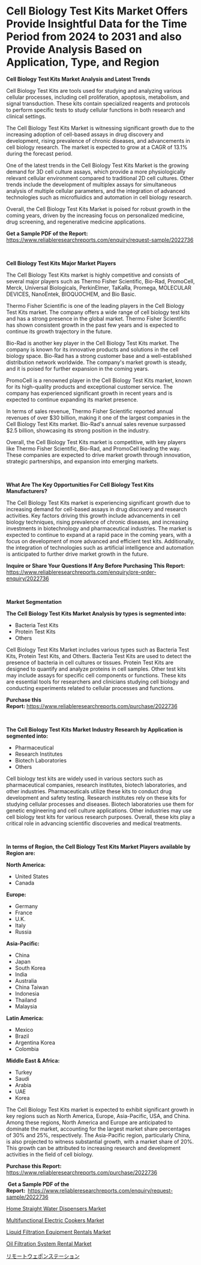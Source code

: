 <p><h1>Cell Biology Test Kits Market Offers Provide Insightful Data for the Time Period from 2024 to 2031 and also Provide Analysis Based on Application, Type, and Region</h1></p><p><strong>Cell Biology Test Kits Market Analysis and Latest Trends</strong></p>
<p><p>Cell Biology Test Kits are tools used for studying and analyzing various cellular processes, including cell proliferation, apoptosis, metabolism, and signal transduction. These kits contain specialized reagents and protocols to perform specific tests to study cellular functions in both research and clinical settings.</p><p>The Cell Biology Test Kits Market is witnessing significant growth due to the increasing adoption of cell-based assays in drug discovery and development, rising prevalence of chronic diseases, and advancements in cell biology research. The market is expected to grow at a CAGR of 13.1% during the forecast period.</p><p>One of the latest trends in the Cell Biology Test Kits Market is the growing demand for 3D cell culture assays, which provide a more physiologically relevant cellular environment compared to traditional 2D cell cultures. Other trends include the development of multiplex assays for simultaneous analysis of multiple cellular parameters, and the integration of advanced technologies such as microfluidics and automation in cell biology research.</p><p>Overall, the Cell Biology Test Kits Market is poised for robust growth in the coming years, driven by the increasing focus on personalized medicine, drug screening, and regenerative medicine applications.</p></p>
<p><strong>Get a Sample PDF of the Report:&nbsp;</strong> <a href="https://www.reliableresearchreports.com/enquiry/request-sample/2022736">https://www.reliableresearchreports.com/enquiry/request-sample/2022736</a></p>
<p>&nbsp;</p>
<p><strong>Cell Biology Test Kits Major Market Players</strong></p>
<p><p>The Cell Biology Test Kits market is highly competitive and consists of several major players such as Thermo Fisher Scientific, Bio-Rad, PromoCell, Merck, Universal Biologicals, PerkinElmer, TaKaRa, Promega, MOLECULAR DEVICES, NanoEntek, BIOQUOCHEM, and Bio Basic.</p><p>Thermo Fisher Scientific is one of the leading players in the Cell Biology Test Kits market. The company offers a wide range of cell biology test kits and has a strong presence in the global market. Thermo Fisher Scientific has shown consistent growth in the past few years and is expected to continue its growth trajectory in the future.</p><p>Bio-Rad is another key player in the Cell Biology Test Kits market. The company is known for its innovative products and solutions in the cell biology space. Bio-Rad has a strong customer base and a well-established distribution network worldwide. The company's market growth is steady, and it is poised for further expansion in the coming years.</p><p>PromoCell is a renowned player in the Cell Biology Test Kits market, known for its high-quality products and exceptional customer service. The company has experienced significant growth in recent years and is expected to continue expanding its market presence.</p><p>In terms of sales revenue, Thermo Fisher Scientific reported annual revenues of over $30 billion, making it one of the largest companies in the Cell Biology Test Kits market. Bio-Rad's annual sales revenue surpassed $2.5 billion, showcasing its strong position in the industry.</p><p>Overall, the Cell Biology Test Kits market is competitive, with key players like Thermo Fisher Scientific, Bio-Rad, and PromoCell leading the way. These companies are expected to drive market growth through innovation, strategic partnerships, and expansion into emerging markets.</p></p>
<p>&nbsp;</p>
<p><strong>What Are The Key Opportunities For Cell Biology Test Kits Manufacturers?</strong></p>
<p><p>The Cell Biology Test Kits market is experiencing significant growth due to increasing demand for cell-based assays in drug discovery and research activities. Key factors driving this growth include advancements in cell biology techniques, rising prevalence of chronic diseases, and increasing investments in biotechnology and pharmaceutical industries. The market is expected to continue to expand at a rapid pace in the coming years, with a focus on development of more advanced and efficient test kits. Additionally, the integration of technologies such as artificial intelligence and automation is anticipated to further drive market growth in the future.</p></p>
<p><strong>Inquire or Share Your Questions If Any Before Purchasing This Report:</strong> <a href="https://www.reliableresearchreports.com/enquiry/pre-order-enquiry/2022736">https://www.reliableresearchreports.com/enquiry/pre-order-enquiry/2022736</a></p>
<p>&nbsp;</p>
<p><strong>Market Segmentation</strong></p>
<p><strong>The Cell Biology Test Kits Market Analysis by types is segmented into:</strong></p>
<p><ul><li>Bacteria Test Kits</li><li>Protein Test Kits</li><li>Others</li></ul></p>
<p><p>Cell Biology Test Kits Market includes various types such as Bacteria Test Kits, Protein Test Kits, and Others. Bacteria Test Kits are used to detect the presence of bacteria in cell cultures or tissues. Protein Test Kits are designed to quantify and analyze proteins in cell samples. Other test kits may include assays for specific cell components or functions. These kits are essential tools for researchers and clinicians studying cell biology and conducting experiments related to cellular processes and functions.</p></p>
<p><strong>Purchase this Report:&nbsp;</strong><a href="https://www.reliableresearchreports.com/purchase/2022736">https://www.reliableresearchreports.com/purchase/2022736</a></p>
<p>&nbsp;</p>
<p><strong>The Cell Biology Test Kits Market Industry Research by Application is segmented into:</strong></p>
<p><ul><li>Pharmaceutical</li><li>Research Institutes</li><li>Biotech Laboratories</li><li>Others</li></ul></p>
<p><p>Cell biology test kits are widely used in various sectors such as pharmaceutical companies, research institutes, biotech laboratories, and other industries. Pharmaceuticals utilize these kits to conduct drug development and safety testing. Research institutes rely on these kits for studying cellular processes and diseases. Biotech laboratories use them for genetic engineering and cell culture applications. Other industries may use cell biology test kits for various research purposes. Overall, these kits play a critical role in advancing scientific discoveries and medical treatments.</p></p>
<p>&nbsp;</p>
<p><strong>In terms of Region, the Cell Biology Test Kits Market Players available by Region are:</strong></p>
<p>
    <p> <strong> North America: </strong>
        <ul>
            <li>United States</li>
            <li>Canada</li>
        </ul>
        </p> 
    <p> <strong> Europe: </strong>
        <ul>
            <li>Germany</li>
            <li>France</li>
            <li>U.K.</li>
            <li>Italy</li>
            <li>Russia</li>
        </ul>
        </p> 
    <p> <strong> Asia-Pacific: </strong>
        <ul>
            <li>China</li>
            <li>Japan</li>
            <li>South Korea</li>
            <li>India</li>
            <li>Australia</li>
            <li>China Taiwan</li>
            <li>Indonesia</li>
            <li>Thailand</li>
            <li>Malaysia</li>
        </ul>
        </p> 
    <p> <strong> Latin America: </strong>
        <ul>
            <li>Mexico</li>
            <li>Brazil</li>
            <li>Argentina Korea</li>
            <li>Colombia</li>
        </ul>
        </p> 
    <p> <strong> Middle East & Africa: </strong>
        <ul>
            <li>Turkey</li>
            <li>Saudi</li>
            <li>Arabia</li>
            <li>UAE</li>
            <li>Korea</li>
        </ul>
    </p>
    </p>
<p><p>The Cell Biology Test Kits market is expected to exhibit significant growth in key regions such as North America, Europe, Asia-Pacific, USA, and China. Among these regions, North America and Europe are anticipated to dominate the market, accounting for the largest market share percentages of 30% and 25%, respectively. The Asia-Pacific region, particularly China, is also projected to witness substantial growth, with a market share of 20%. This growth can be attributed to increasing research and development activities in the field of cell biology.</p></p>
<p><strong>Purchase this Report: </strong><a href="https://www.reliableresearchreports.com/purchase/2022736">https://www.reliableresearchreports.com/purchase/2022736</a></p>
<p>&nbsp;<strong>Get a Sample PDF of the Report:&nbsp;&nbsp;</strong><a href="https://www.reliableresearchreports.com/enquiry/request-sample/2022736">https://www.reliableresearchreports.com/enquiry/request-sample/2022736</a></p>
<p><strong></strong></p>
<p><p><a href="https://view.publitas.com/reportprime-1/home-straight-water-dispensers-market-research-report-the-key-to-successful-business-strategy-forecasted-for-period-from-2024-2031/">Home Straight Water Dispensers Market</a></p><p><a href="https://view.publitas.com/reportprime-1/multifunctional-electric-cookers-market-dynamics-2024-2031-also-about-its-market-trends-projections-and-opportunities/">Multifunctional Electric Cookers Market</a></p><p><a href="https://crocus-run-b5a.notion.site/Liquid-Filtration-Equipment-Rentals-Market-Provides-a-Comprehensive-Analysis-Including-a-Macro-Overv-2c1da1cc6e20465a8512c1a56595b29b">Liquid Filtration Equipment Rentals Market</a></p><p><a href="https://metal-farmhouse-e95.notion.site/Oil-Filtration-System-Rental-Market-Size-Global-Industry-Overview-Market-Segmentation-and-Forecast-ff3962410c6547baaf3144caea198341">Oil Filtration System Rental Market</a></p><p><a href="https://medium.com/@cheryledianeweber9eti23wjw9/%E9%81%A0%E9%9A%94%E5%85%B5%E5%99%A8%E3%82%B9%E3%83%86%E3%83%BC%E3%82%B7%E3%83%A7%E3%83%B3%E5%B8%82%E5%A0%B4%E3%81%AF-%E5%B8%82%E5%A0%B4%E3%82%B7%E3%82%A7%E3%82%A2-%E3%82%B5%E3%82%A4%E3%82%BA-2031%E5%B9%B4%E3%81%BE%E3%81%A7%E3%81%AE%E4%BA%88%E6%B8%AC%E3%81%AB%E7%84%A6%E7%82%B9%E3%82%92%E5%BD%93%E3%81%A6%E3%81%A6%E3%81%84%E3%81%BE%E3%81%99-27989fb620a8">リモートウェポンステーション</a></p></p>